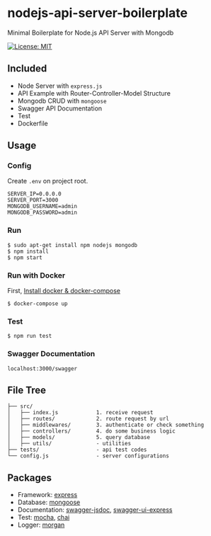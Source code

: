 # nodejs-api-server-boilerplate

Minimal Boilerplate for Node.js API Server with Mongodb

[![License: MIT](https://img.shields.io/badge/License-MIT-yellow.svg)](https://opensource.org/licenses/MIT)

## Included

- Node Server with `express.js`
- API Example with Router-Controller-Model Structure
- Mongodb CRUD with `mongoose`
- Swagger API Documentation
- Test
- Dockerfile

## Usage

### Config

Create `.env` on project root.

```
SERVER_IP=0.0.0.0
SERVER_PORT=3000
MONGODB_USERNAME=admin
MONGODB_PASSWORD=admin
```

### Run

```
$ sudo apt-get install npm nodejs mongodb
$ npm install
$ npm start
```

### Run with Docker

First, [Install docker & docker-compose](https://gist.github.com/6londe/20b5d5ac0bf3d475997b0a676a040d4b)

```
$ docker-compose up
```

### Test

```
$ npm run test
```

### Swagger Documentation

```
localhost:3000/swagger
```

## File Tree

```
├── src/
│   ├── index.js            1. receive request
│   ├── routes/             2. route request by url
│   ├── middlewares/        3. authenticate or check something
│   ├── controllers/        4. do some business logic
│   ├── models/             5. query database
│   ├── utils/              - utilities
├── tests/                  - api test codes
└── config.js               - server configurations
```

## Packages

- Framework: [express](https://www.npmjs.com/package/express)
- Database: [mongoose](https://www.npmjs.com/package/mongoose)
- Documentation: [swagger-jsdoc](https://www.npmjs.com/package/swagger-jsdoc), [swagger-ui-express](https://www.npmjs.com/package/swagger-ui-express)
- Test: [mocha](https://www.npmjs.com/package/mocha), [chai](https://www.npmjs.com/package/chai)
- Logger: [morgan](https://www.npmjs.com/package/morgan)
